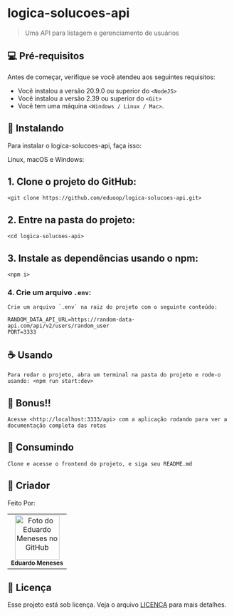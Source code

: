 # logica-solucoes-api

> Uma API para listagem e gerenciamento de usuários


## 💻 Pré-requisitos

Antes de começar, verifique se você atendeu aos seguintes requisitos:

- Você instalou a versão 20.9.0 ou superior do `<NodeJS>`
- Você instalou a versão 2.39 ou superior do `<Git>`
- Você tem uma máquina `<Windows / Linux / Mac>`.

## 🚀 Instalando

Para instalar o logica-solucoes-api, faça isso:

Linux, macOS e Windows:

## 1. Clone o projeto do GitHub:

```
<git clone https://github.com/eduoop/logica-solucoes-api.git>
```

## 2. Entre na pasta do projeto:

```
<cd logica-solucoes-api>
```

## 3. Instale as dependências usando o npm:

```
<npm i>
```

### 4. Crie um arquivo `.env`:

```
Crie um arquivo `.env` na raiz do projeto com o seguinte conteúdo:

RANDOM_DATA_API_URL=https://random-data-api.com/api/v2/users/random_user
PORT=3333
```

## ☕ Usando

```
Para rodar o projeto, abra um terminal na pasta do projeto e rode-o usando: <npm run start:dev>
```

## 💎 Bonus!!

```
Acesse <http://localhost:3333/api> com a aplicação rodando para ver a documentação completa das rotas
```

## 🔌 Consumindo

```
Clone e acesse o frontend do projeto, e siga seu README.md
```

## 🤝 Criador

Feito Por:

<table>
  <tr>
    <td align="center">
      <a href="#" title="defina o titulo do link">
        <img src="https://avatars.githubusercontent.com/u/85969484?s=400&u=b0e89e575a7cb91fc9f8a69e126a9d7587aa9478&v=4" width="100px;" alt="Foto do Eduardo Meneses no GitHub"/><br>
        <sub>
          <b>Eduardo Meneses</b>
        </sub>
      </a>
    </td>
  </tr>
</table>

## 📝 Licença

Esse projeto está sob licença. Veja o arquivo [LICENÇA](LICENSE.md) para mais detalhes.
